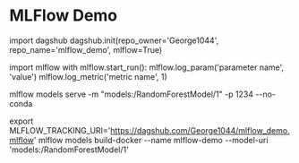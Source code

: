 # MLFlow Demo
import dagshub
dagshub.init(repo_owner='George1044', repo_name='mlflow_demo', mlflow=True)

import mlflow
with mlflow.start_run():
  mlflow.log_param('parameter name', 'value')
  mlflow.log_metric('metric name', 1)


mlflow models serve -m "models:/RandomForestModel/1" -p 1234 --no-conda

export MLFLOW_TRACKING_URI='https://dagshub.com/George1044/mlflow_demo.mlflow'
mlflow models build-docker --name mlflow-demo --model-uri 'models:/RandomForestModel/1'